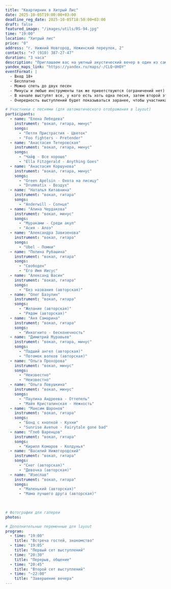 ```yaml
---
title: "Квартирник в Хитрый Лис"
date: 2025-10-05T19:00:00+03:00
deadline_reg_date: 2025-10-05T18:50:00+03:00
draft: false
featured_image: "/images/utils/RS-94.jpg"
time: "19:00"
location: "Хитрый лис"
price: "0"
address: "г. Нижний Новгород, Нежинский переулок, 2"
contacts: "+7 (910) 387-27-47"
duration: "3 часа"
description: "Приглашаем вас на уютный акустический вечер в один из самых атмосферных баров Нижнего Новгорода"
yandex_maps_link: "https://yandex.ru/maps/-/CLQ~UHOY"
eventFormat: |
  - Вход 18+
  - Бесплатно
  - Можно спеть до двух песен  
  - Минусы и любые инструменты так же приветствуются (ограничений нет)  
  - В начале выступят все, у кого есть хоть одна песня, затем второй этап, где продолжат выступать люди, которые приготовили две песни
  - Очередность выступлений будет показываться заранее, чтобы участникам было спокойнее 🙂  

# Участники с песнями (для автоматического отображения в layout)
participants:
  - name: "Eлена Лебедева"
    instrument: "вокал, гитара, минус"
    songs:
      - "Петля Пристрастия - Цветок"
      - "Foo fighters - Pretender"
  - name: "Анастасия Тетеровская"
    instrument: "вокал, гитара, минус"
    songs:
      - "Чайф - Все хорошо"
      - "Ella Fitzgerald - Anything Goes"
  - name: "Анастасия Коршунова"
    instrument: "вокал, гитара, минус"
    songs:
      - "Green Apelsin - Охота на лисицу"
      - "Drummatix - Воздух"
  - name: "Наталья Китавнина"
    instrument: "вокал, гитара"
    songs:
      - "Anderwill - Солнце"
  - name: "Алина Чердакова"
    instrument: "вокал, минус"
    songs:
      - "Мураками - Среди акул"
      - "Асия - Алоэ"
  - name: "Александра Завизенова"
    instrument: "вокал, гитара"
    songs:
      - "Ubel - Помни"
  - name: "Полина Рубашина"
    instrument: "вокал, гитара"
    songs:
      - "Свободен"
      - "Его Имя Иисус"
  - name: "Александ Васин"
    instrument: "вокал, гитара"
    songs:
      - "Без названия (авторская)"
  - name: "Олег Базулин"
    instrument: "вокал, гитара"
    songs:
      - "Желание (авторская)"
      - "Рядом (авторская)"
  - name: "Аня Самарина"
    instrument: "вокал, гитара"
    songs:
      - "Инкогнито - бесконечность"
  - name: "Димитрий Муравьев"
    instrument: "вокал, гитара, минус"
    songs:
      - "Падший ангел (авторская)"
      - "Потомок волков (авторская)"
  - name: "Ольга Прохорова"
    instrument: "вокал, минус"
    songs:
      - "Неизвестно"
      - "Неизвестно"
  - name: "Ольга Ловушкина"
    instrument: "вокал, минус"
    songs:
      - "Паулина Андреева - Оттепель"
      - "Майя Кристалинская - Нежность"
  - name: "Максим Шаронов"
    instrument: "вокал, гитара"
    songs:
      - "Бонд с кнопкой - Кухни"
      - "Sunrise Avenue - Fairytale gone bad"
  - name: "Глеб Варенцов"
    instrument: "вокал, гитара"
    songs:
      - "Кирилл Комаров - Колдунья"
  - name: "Василий Нижегородский"
    instrument: "вокал, гитара"
    songs:
      - "Снег (авторская)"
      - "Девочка (авторская)"
  - name: "Изеслав"
    instrument: "вокал, гитара"
    songs:
      - "Маленький (авторская)"
      - "Мама лучшего друга (авторская)"
  
  

# Фотографии для галереи
photos:

# Дополнительные переменные для layout
program:
  - time: "19:00"
    title: "Встреча гостей, знакомство"
  - time: "19:05"
    title: "Первый сет выступлений"
  - time: "20:30"
    title: "Перерыв, общение"
  - time: "20:45"
    title: "Второй сет выступлений"
  - time: "~22:00"
    title: "Завершение вечера"
---
```

